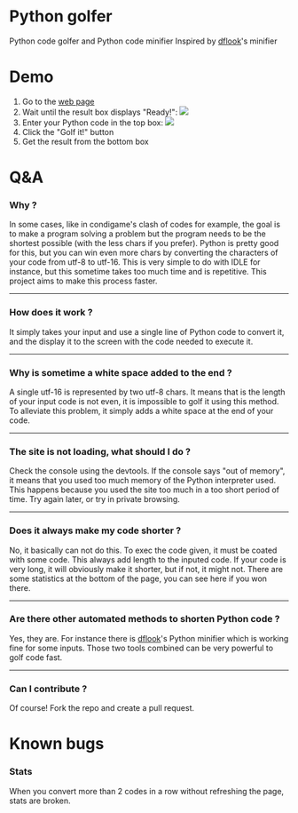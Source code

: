 # Python golfer
Python code golfer and Python code minifier
Inspired by [dflook](https://github.com/dflook/python-minifier)'s minifier


# Demo
1. Go to the [web page](https://clemg.github.io/pythongolfer)
2. Wait until the result box displays "Ready!":
![](https://i.imgur.com/czqWBmZ.png)
3. Enter your Python code in the top box:
![](https://i.imgur.com/88ftMZE.png)
4. Click the "Golf it!" button
5. Get the result from the bottom box


# Q&A
### Why ?
In some cases, like in condigame's clash of codes for example, the goal is to make a program solving a problem but the program needs to be the shortest possible (with the less chars if you prefer). Python is pretty good for this, but you can win even more chars by converting the characters of your code from utf-8 to utf-16. This is very simple to do with IDLE for instance, but this sometime takes too much time and is repetitive.
This project aims to make this process faster.

---
### How does it work ?
It simply takes your input and use a single line of Python code to convert it, and the display it to the screen with the code needed to execute it.

---
### Why is sometime a white space added to the end ?
A single utf-16 is represented by two utf-8 chars. It means that is the length of your input code is not even, it is impossible to golf it using this method. To alleviate this problem, it simply adds a white space at the end of your code.

---
### The site is not loading, what should I do ?
Check the console using the devtools. If the console says "out of memory", it means that you used too much memory of the Python interpreter used. This happens because you used the site too much in a too short period of time. Try again later, or try in private browsing.

---
### Does it always make my code shorter ?
No, it basically can not do this. To exec the code given, it must be coated with some code. This always add length to the inputed code. If your code is very long, it will obviously make it shorter, but if not, it might not. There are some statistics at the bottom of the page, you can see here if you won there.

---
### Are there other automated methods to shorten Python code ?
Yes, they are. For instance there is [dflook](https://github.com/dflook/python-minifier)'s Python minifier which is working fine for some inputs. Those two tools combined can be very powerful to golf code fast.

---
### Can I contribute ?
Of course! Fork the repo and create a pull request.

# Known bugs
### Stats
When you convert more than 2 codes in a row without refreshing the page, stats are broken.
